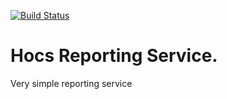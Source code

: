 [![Build Status](https://drone.digital.homeoffice.gov.uk/api/badges/UKHomeOffice/hocs-reporting-service/status.svg)](https://drone.digital.homeoffice.gov.uk/UKHomeOffice/hocs-reporting-service)

# Hocs Reporting Service.

Very simple reporting service
